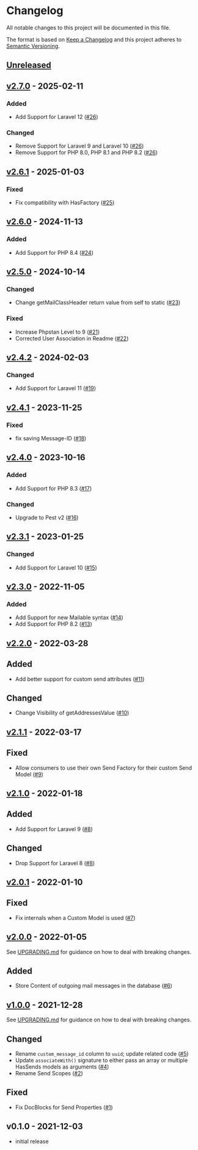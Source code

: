 # Changelog

All notable changes to this project will be documented in this file.

The format is based on [Keep a Changelog](http://keepachangelog.com/en/1.0.0/)
and this project adheres to [Semantic Versioning](http://semver.org/spec/v2.0.0.html).

## [Unreleased](https://github.com/stefanzweifel/laravel-sends/compare/v2.7.0...HEAD)

## [v2.7.0](https://github.com/stefanzweifel/laravel-sends/compare/v2.6.1...v2.7.0) - 2025-02-11

### Added

- Add Support for Laravel 12 ([#26](https://github.com/stefanzweifel/laravel-sends/pull/26))

### Changed

- Remove Support for Laravel 9 and Laravel 10 ([#26](https://github.com/stefanzweifel/laravel-sends/pull/26))
- Remove Support for PHP 8.0, PHP 8.1 and PHP 8.2 ([#26](https://github.com/stefanzweifel/laravel-sends/pull/26))

## [v2.6.1](https://github.com/stefanzweifel/laravel-sends/compare/v2.6.0...v2.6.1) - 2025-01-03

### Fixed

- Fix compatibility with HasFactory ([#25](https://github.com/stefanzweifel/laravel-sends/pull/25))

## [v2.6.0](https://github.com/stefanzweifel/laravel-sends/compare/v2.5.0...v2.6.0) - 2024-11-13

### Added

- Add Support for PHP 8.4 ([#24](https://github.com/stefanzweifel/laravel-sends/pull/24))

## [v2.5.0](https://github.com/stefanzweifel/laravel-sends/compare/v2.4.2...v2.5.0) - 2024-10-14

### Changed

- Change getMailClassHeader return value from self to static ([#23](https://github.com/stefanzweifel/laravel-sends/pull/23))

### Fixed

- Increase Phpstan Level to 9 ([#21](https://github.com/stefanzweifel/laravel-sends/pull/21))
- Corrected User Association in Readme ([#22](https://github.com/stefanzweifel/laravel-sends/pull/22))

## [v2.4.2](https://github.com/stefanzweifel/laravel-sends/compare/v2.4.1...v2.4.2) - 2024-02-03

### Changed

- Add Support for Laravel 11 ([#19](https://github.com/stefanzweifel/laravel-sends/pull/19))

## [v2.4.1](https://github.com/stefanzweifel/laravel-sends/compare/v2.4.0...v2.4.1) - 2023-11-25

### Fixed

- fix saving Message-ID ([#18](https://github.com/stefanzweifel/laravel-sends/pull/18))

## [v2.4.0](https://github.com/stefanzweifel/laravel-sends/compare/v2.3.1...v2.4.0) - 2023-10-16

### Added

- Add Support for PHP 8.3 ([#17](https://github.com/stefanzweifel/laravel-sends/pull/17))

### Changed

- Upgrade to Pest v2 ([#16](https://github.com/stefanzweifel/laravel-sends/pull/16))

## [v2.3.1](https://github.com/stefanzweifel/laravel-sends/compare/v2.3.0...v2.3.1) - 2023-01-25

### Changed

- Add Support for Laravel 10 ([#15](https://github.com/stefanzweifel/laravel-sends/pull/15))

## [v2.3.0](https://github.com/stefanzweifel/laravel-sends/compare/v2.2.0...v2.3.0) - 2022-11-05

### Added

- Add Support for new Mailable syntax ([#14](https://github.com/stefanzweifel/laravel-sends/pull/14))
- Add Support for PHP 8.2 ([#13](https://github.com/stefanzweifel/laravel-sends/pull/13))

## [v2.2.0](https://github.com/stefanzweifel/laravel-sends/compare/v2.1.1...v2.2.0) - 2022-03-28

## Added

- Add better support for custom send attributes ([#11](https://github.com/stefanzweifel/laravel-sends/pull/11))

## Changed

- Change Visibility of getAddressesValue ([#10](https://github.com/stefanzweifel/laravel-sends/pull/10))

## [v2.1.1](https://github.com/stefanzweifel/laravel-sends/compare/v2.1.0...v2.1.1) - 2022-03-17

## Fixed

- Allow consumers to use their own Send Factory for their custom Send Model ([#9](https://github.com/stefanzweifel/laravel-sends/pull/9))

## [v2.1.0](https://github.com/stefanzweifel/laravel-sends/compare/v2.0.1...v2.1.0) - 2022-01-18

## Added

- Add Support for Laravel 9 ([#8](https://github.com/stefanzweifel/laravel-sends/pull/8))

## Changed

- Drop Support for Laravel 8 ([#8](https://github.com/stefanzweifel/laravel-sends/pull/8))

## [v2.0.1](https://github.com/stefanzweifel/laravel-sends/compare/v2.0.0...v2.0.1) - 2022-01-10

## Fixed

- Fix internals when a Custom Model is used ([#7](https://github.com/stefanzweifel/laravel-sends/pull/7))

## [v2.0.0](https://github.com/stefanzweifel/laravel-sends/compare/v1.0.0...v2.0.0) - 2022-01-05

See [UPGRADING.md](https://github.com/stefanzweifel/laravel-sends/blob/main/UPGRADING.md#from-v10-to-v20) for guidance on how to deal with breaking changes.

## Added

- Store Content of outgoing mail messages in the database ([#6](https://github.com/stefanzweifel/laravel-sends/pull/6))

## [v1.0.0](https://github.com/stefanzweifel/laravel-sends/compare/v0.1.0...v1.0.0) - 2021-12-28

See [UPGRADING.md](https://github.com/stefanzweifel/laravel-sends/blob/main/UPGRADING.md#from-v01-to-v10) for guidance on how to deal with breaking changes.

## Changed

- Rename `custom_message_id` column to `uuid`; update related code ([#5](https://github.com/stefanzweifel/laravel-sends/pull/5))
- Update `associateWith()` signature to either pass an array or multiple HasSends models as arguments ([#4](https://github.com/stefanzweifel/laravel-sends/pull/4))
- Rename Send Scopes ([#2](https://github.com/stefanzweifel/laravel-sends/pull/2))

## Fixed

- Fix DocBlocks for Send Properties ([#1](https://github.com/stefanzweifel/laravel-sends/pull/1))

## v0.1.0 - 2021-12-03

- initial release
